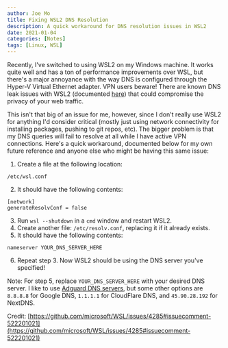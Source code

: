 ```yaml
---
author: Joe Mo
title: Fixing WSL2 DNS Resolution
description: A quick workaround for DNS resolution issues in WSL2
date: 2021-01-04
categories: [Notes]
tags: [Linux, WSL]
---
```


Recently, I've switched to using WSL2 on my Windows machine. It works quite well and has a ton of performance
improvements over WSL, but there's a major annoyance with the way DNS is configured through the Hyper-V Virtual
Ethernet adapter. VPN users beware! There are known DNS leak issues with WSL2 (documented 
[here](https://mullvad.net/en/blog/2020/9/30/linux-under-wsl2-can-be-leaking/)) that could compromise the privacy
of your web traffic.

This isn't that big of an issue for me, however, since I don't really use WSL2 for anything I'd consider critical
(mostly just using network connectivity for installing packages, pushing to git repos, etc). The bigger problem is that
my DNS queries will fail to resolve at all while I have active VPN connections. Here's a quick workaround, documented
below for my own future reference and anyone else who might be having this same issue:


1. Create a file at the following location: 
```
/etc/wsl.conf
```
2. It should have the following contents:
```
[network]
generateResolvConf = false
```
3. Run `wsl --shutdown` in a `cmd` window and restart WSL2.
4. Create another file: `/etc/resolv.conf`, replacing it if it already exists.
5. It should have the following contents:
```
nameserver YOUR_DNS_SERVER_HERE
```
6. Repeat step 3. Now WSL2 should be using the DNS server you've specified!


Note: For step 5, replace `YOUR_DNS_SERVER_HERE` with your desired DNS server. I like to use
[Adguard DNS servers](https://adguard.com/en/adguard-dns/overview.html#instruction), but some other options are
`8.8.8.8` for Google DNS, `1.1.1.1` for CloudFlare DNS, and `45.90.28.192` for NextDNS.


Credit: [https://github.com/microsoft/WSL/issues/4285#issuecomment-522201021](https://github.com/microsoft/WSL/issues/4285#issuecomment-522201021)

